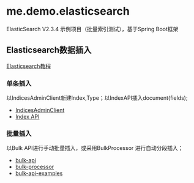 # me.demo.elasticsearch
ElasticSearch V2.3.4 示例项目（批量索引测试），基于Spring Boot框架

## Elasticsearch数据插入
[Elasticsearch教程](http://www.tutorialspoint.com/elasticsearch/index.htm)

### 单条插入
以IndicesAdminClient新建Index,Type；以IndexAPI插入document(fields);

* [IndicesAdminClient ](https://www.elastic.co/guide/en/elasticsearch/client/java-api/2.3/java-admin-indices.html)
* [Index API](https://www.elastic.co/guide/en/elasticsearch/client/java-api/2.3/java-docs-index.html)

### 批量插入
以Bulk API进行手动批量插入，或采用BulkProcessor 进行自动分段插入；

* [bulk-api](https://www.elastic.co/guide/en/elasticsearch/client/java-api/2.3/java-docs-bulk.html)
* [bulk-processor](https://www.elastic.co/guide/en/elasticsearch/client/java-api/2.3/java-docs-bulk-processor.html)
* [bulk-api-examples](http://www.programcreek.com/java-api-examples/index.php?api=org.elasticsearch.action.bulk.BulkRequestBuilder)
 
